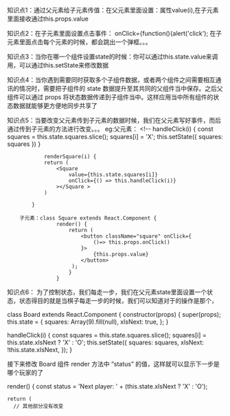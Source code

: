 知识点1：通过父元素给子元素传值：在父元素里面设置：属性value(i),在子元素里面接收通过this.props.value

知识点2：在子元素里面设置点击事件： onClick={function(){alert('click');  在子元素里面点击每个元素的时候，都会跳出一个弹框。。。 
<!-- 为了使用方便，我们使用箭头函数：onClick={() => alert('click')}   -->

知识点3：当你在哪一个组件设置state的时候：你可以通过this.state.value来调用，可以通过this.setState来修改数据

知识点4：当你遇到需要同时获取多个子组件数据，或者两个组件之间需要相互通讯的情况时，需要把子组件的 state 数据提升至其共同的父组件当中保存。之后父组件可以通过 props 将状态数据传递到子组件当中。这样应用当中所有组件的状态数据就能够更方便地同步共享了

知识点5：当要改变父元素传到子元素的数据时候，我们在父元素写好事件，而后通过传到子元素的方法进行改变。。。
        eg:父元素：
                <!-- handleClick(i) {
                const squares = this.state.squares.slice();
                squares[i] = 'X';
                this.setState({
                    squares: squares
                })
            }

                renderSquare(i) {
                return (
                    <Square 
                        value={this.state.squares[i]}
                        onClick={() => this.handleClick(i)}    
                    ></Square >
                )
      
            }

        子元素：class Square extends React.Component {
                    render() {
                        return (
                            <button className="square" onClick={
                                ()=> this.props.onClick()
                            }>
                                {this.props.value}
                            </button>
                         );
                        }
                    }

知识点6： 为了控制状态，我们每走一步，我们在父元素state里面设置一个状态，状态得目的就是当棋子每走一步的时候，我们可以知道对于的操作是那个，

class Board extends React.Component {
  constructor(props) {
    super(props);
    this.state = {
      squares: Array(9).fill(null),
      xIsNext: true,
    };
  }

handleClick(i) {
    const squares = this.state.squares.slice();
    squares[i] = this.state.xIsNext ? 'X' : 'O';
    this.setState({
      squares: squares,
      xIsNext: !this.state.xIsNext,
    });
  }

  接下来修改 Board 组件 render 方法中 “status” 的值，这样就可以显示下一步是哪个玩家的了

render() {
    const status = 'Next player: ' + (this.state.xIsNext ? 'X' : 'O');

    return (
      // 其他部分没有改变